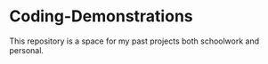 # Coding-Demonstrations
This repository is a space for my past projects both schoolwork and personal.
